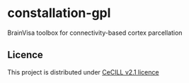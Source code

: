 # constallation-gpl
BrainVisa toolbox for connectivity-based cortex parcellation

## Licence
This project is distributed under [CeCILL v2.1 licence](https://cecill.info/licences/Licence_CeCILL_V2.1-en.html)
